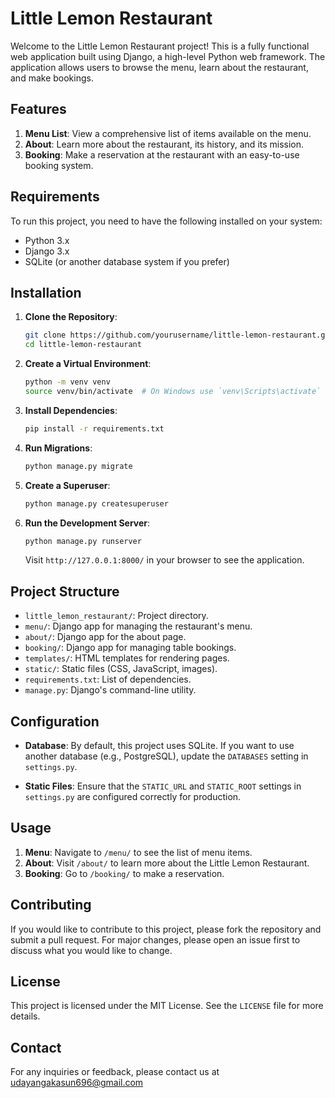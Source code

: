 # Little Lemon Restaurant

Welcome to the Little Lemon Restaurant project! This is a fully functional web application built using Django, a high-level Python web framework. The application allows users to browse the menu, learn about the restaurant, and make bookings.

## Features

1. **Menu List**: View a comprehensive list of items available on the menu.
2. **About**: Learn more about the restaurant, its history, and its mission.
3. **Booking**: Make a reservation at the restaurant with an easy-to-use booking system.

## Requirements

To run this project, you need to have the following installed on your system:

- Python 3.x
- Django 3.x
- SQLite (or another database system if you prefer)

## Installation

1. **Clone the Repository**:

    ```bash
    git clone https://github.com/yourusername/little-lemon-restaurant.git
    cd little-lemon-restaurant
    ```

2. **Create a Virtual Environment**:

    ```bash
    python -m venv venv
    source venv/bin/activate  # On Windows use `venv\Scripts\activate`
    ```

3. **Install Dependencies**:

    ```bash
    pip install -r requirements.txt
    ```

4. **Run Migrations**:

    ```bash
    python manage.py migrate
    ```

5. **Create a Superuser**:

    ```bash
    python manage.py createsuperuser
    ```

6. **Run the Development Server**:

    ```bash
    python manage.py runserver
    ```

    Visit `http://127.0.0.1:8000/` in your browser to see the application.

## Project Structure

- `little_lemon_restaurant/`: Project directory.
- `menu/`: Django app for managing the restaurant's menu.
- `about/`: Django app for the about page.
- `booking/`: Django app for managing table bookings.
- `templates/`: HTML templates for rendering pages.
- `static/`: Static files (CSS, JavaScript, images).
- `requirements.txt`: List of dependencies.
- `manage.py`: Django's command-line utility.

## Configuration

- **Database**: By default, this project uses SQLite. If you want to use another database (e.g., PostgreSQL), update the `DATABASES` setting in `settings.py`.

- **Static Files**: Ensure that the `STATIC_URL` and `STATIC_ROOT` settings in `settings.py` are configured correctly for production.

## Usage

1. **Menu**: Navigate to `/menu/` to see the list of menu items. 
2. **About**: Visit `/about/` to learn more about the Little Lemon Restaurant.
3. **Booking**: Go to `/booking/` to make a reservation.

## Contributing

If you would like to contribute to this project, please fork the repository and submit a pull request. For major changes, please open an issue first to discuss what you would like to change.

## License

This project is licensed under the MIT License. See the `LICENSE` file for more details.

## Contact

For any inquiries or feedback, please contact us at udayangakasun696@gmail.com

